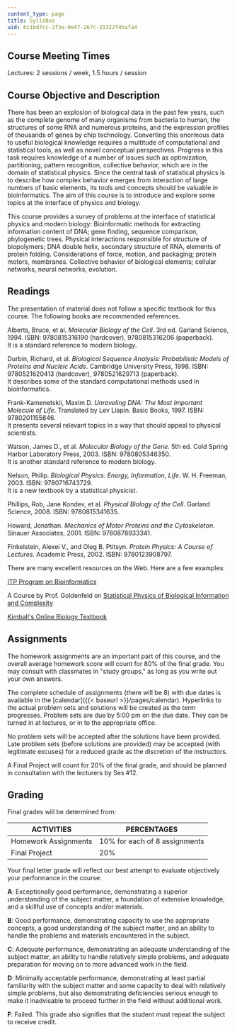 ```yaml
---
content_type: page
title: Syllabus
uid: 6c1bd7cc-2f3e-9e47-267c-21322f4bafa4
---
```


Course Meeting Times
--------------------

Lectures: 2 sessions / week, 1.5 hours / session

Course Objective and Description
--------------------------------

There has been an explosion of biological data in the past few years, such as the complete genome of many organisms from bacteria to human, the structures of some RNA and numerous proteins, and the expression profiles of thousands of genes by chip technology. Converting this enormous data to useful biological knowledge requires a multitude of computational and statistical tools, as well as novel conceptual perspectives. Progress in this task requires knowledge of a number of issues such as optimization, partitioning, pattern recognition, collective behavior, which are in the domain of statistical physics. Since the central task of statistical physics is to describe how complex behavior emerges from interaction of large numbers of basic elements, its tools and concepts should be valuable in bioinformatics. The aim of this course is to introduce and explore some topics at the interface of physics and biology.

This course provides a survey of problems at the interface of statistical physics and modern biology: Bioinformatic methods for extracting information content of DNA; gene finding, sequence comparison, phylogenetic trees. Physical interactions responsible for structure of biopolymers; DNA double helix, secondary structure of RNA, elements of protein folding. Considerations of force, motion, and packaging; protein motors, membranes. Collective behavior of biological elements; cellular networks, neural networks, evolution.

Readings
--------

The presentation of material does not follow a specific textbook for this course. The following books are recommended references.

Alberts, Bruce, et al. _Molecular Biology of the Cell_. 3rd ed. Garland Science, 1994. ISBN: 9780815316190 (hardcover), 9780815316206 (paperback).  
It is a standard reference to modern biology.

Durbin, Richard, et al. _Biological Sequence Analysis: Probabilistic Models of Proteins and Nucleic Acids_. Cambridge University Press, 1998. ISBN: 9780521620413 (hardcover), 9780521629713 (paperback).  
It describes some of the standard computational methods used in bioinformatics.

Frank-Kamenetskii, Maxim D. _Unraveling DNA: The Most Important Molecule of Life_. Translated by Lev Liapin. Basic Books, 1997. ISBN: 9780201155846.  
It presents several relevant topics in a way that should appeal to physical scientists.

Watson, James D., et al. _Molecular Biology of the Gene._ 5th ed. Cold Spring Harbor Laboratory Press, 2003. ISBN: 9780805346350.  
It is another standard reference to modern biology.

Nelson, Philip. _Biological Physics: Energy, Information, Life_. W. H. Freeman, 2003. ISBN: 9780716743729.  
It is a new textbook by a statistical physicist.

Phillips, Rob, Jane Kondev, et al. _Physical Biology of the Cell_. Garland Science, 2008. ISBN: 9780815341635.

Howard, Jonathan. _Mechanics of Motor Proteins and the Cytoskeleton_. Sinauer Associates, 2001. ISBN: 9780878933341.

Finkelstein, Alexei V., and Oleg B. Ptitsyn. _Protein Physics: A Course of Lectures._ Academic Press, 2002. ISBN: 9780123908797.

There are many excellent resources on the Web. Here are a few examples:

[ITP Program on Bioinformatics](http://www.bic.kyoto-u.ac.jp/itp/)

A Course by Prof. Goldenfeld on [Statistical Physics of Biological Information and Complexity](http://guava.physics.uiuc.edu/~nigel/courses/598BIO/)

[Kimball's Online Biology Textbook](http://www.biology-pages.info/)

Assignments
-----------

The homework assignments are an important part of this course, and the overall average homework score will count for 80% of the final grade. You may consult with classmates in "study groups," as long as you write out your own answers.

The complete schedule of assignments (there will be 8) with due dates is available in the [calendar]({{< baseurl >}}/pages/calendar). Hyperlinks to the actual problem sets and solutions will be created as the term progresses. Problem sets are due by 5:00 pm on the due date. They can be turned in at lectures, or in to the appropriate office.

No problem sets will be accepted after the solutions have been provided. Late problem sets (before solutions are provided) may be accepted (with legitimate excuses) for a reduced grade as the discretion of the instructors.

A Final Project will count for 20% of the final grade, and should be planned in consultation with the lecturers by Ses #12.

Grading
-------

Final grades will be determined from:

| ACTIVITIES | PERCENTAGES |
| --- | --- |
| Homework Assignments | 10% for each of 8 assignments |
| Final Project | 20% 

Your final letter grade will reflect our best attempt to evaluate objectively your performance in the course:

**A**: Exceptionally good performance, demonstrating a superior understanding of the subject matter, a foundation of extensive knowledge, and a skillful use of concepts and/or materials.

**B**: Good performance, demonstrating capacity to use the appropriate concepts, a good understanding of the subject matter, and an ability to handle the problems and materials encountered in the subject.

**C**: Adequate performance, demonstrating an adequate understanding of the subject matter, an ability to handle relatively simple problems, and adequate preparation for moving on to more advanced work in the field.

**D**: Minimally acceptable performance, demonstrating at least partial familiarity with the subject matter and some capacity to deal with relatively simple problems, but also demonstrating deficiencies serious enough to make it inadvisable to proceed further in the field without additional work.

**F**: Failed. This grade also signifies that the student must repeat the subject to receive credit.